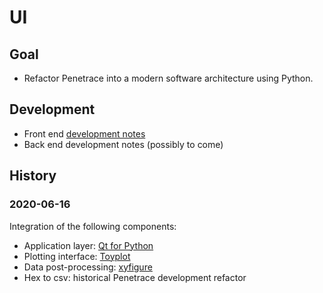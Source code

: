 # UI

## Goal

* Refactor Penetrace into a modern software architecture using Python.

## Development

* Front end [development notes](frontend.md)
* Back end development notes (possibly to come)

## History

### 2020-06-16

Integration of the following components:

* Application layer: [Qt for Python](https://doc.qt.io/qtforpython/)
* Plotting interface: [Toyplot](https://toyplot.readthedocs.io/en/stable/index.html)
* Data post-processing: [xyfigure](https://github.com/sandialabs/sibl)
* Hex to csv: historical Penetrace development refactor
